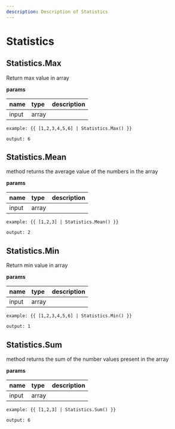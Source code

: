 ```yaml
---
description: Description of Statistics
---
```


# Statistics

## Statistics.Max

Return max value in array

**params**

| name | type | description |
| :--- | :--- | :--- |
| input | array |  |

```text
example: {{ [1,2,3,4,5,6] | Statistics.Max() }}

output: 6
```

## Statistics.Mean

method returns the average value of the numbers in the array

**params**

| name | type | description |
| :--- | :--- | :--- |
| input | array |  |

```text
example: {{ [1,2,3] | Statistics.Mean() }}

output: 2
```

## Statistics.Min

Return min value in array

**params**

| name | type | description |
| :--- | :--- | :--- |
| input | array |  |

```text
example: {{ [1,2,3,4,5,6] | Statistics.Min() }}

output: 1
```

## Statistics.Sum

method returns the sum of the number values present in the array

**params**

| name | type | description |
| :--- | :--- | :--- |
| input | array |  |

```text
example: {{ [1,2,3] | Statistics.Sum() }}

output: 6
```

